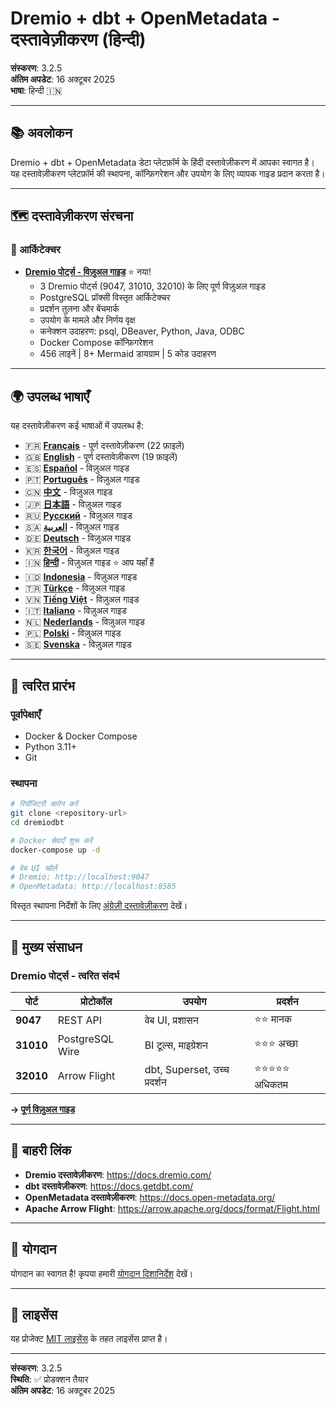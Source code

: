 ﻿# Dremio + dbt + OpenMetadata - दस्तावेज़ीकरण (हिन्दी)

**संस्करण**: 3.2.5  
**अंतिम अपडेट**: 16 अक्टूबर 2025  
**भाषा**: हिन्दी 🇮🇳

---

## 📚 अवलोकन

Dremio + dbt + OpenMetadata डेटा प्लेटफ़ॉर्म के हिंदी दस्तावेज़ीकरण में आपका स्वागत है। यह दस्तावेज़ीकरण प्लेटफ़ॉर्म की स्थापना, कॉन्फ़िगरेशन और उपयोग के लिए व्यापक गाइड प्रदान करता है।

---

## 🗺️ दस्तावेज़ीकरण संरचना

### 📐 आर्किटेक्चर

- **[Dremio पोर्ट्स - विज़ुअल गाइड](./architecture/dremio-ports-visual.md)** ⭐ नया!
  - 3 Dremio पोर्ट्स (9047, 31010, 32010) के लिए पूर्ण विज़ुअल गाइड
  - PostgreSQL प्रॉक्सी विस्तृत आर्किटेक्चर
  - प्रदर्शन तुलना और बेंचमार्क
  - उपयोग के मामले और निर्णय वृक्ष
  - कनेक्शन उदाहरण: psql, DBeaver, Python, Java, ODBC
  - Docker Compose कॉन्फ़िगरेशन
  - 456 लाइनें | 8+ Mermaid डायग्राम | 5 कोड उदाहरण

---

## 🌍 उपलब्ध भाषाएँ

यह दस्तावेज़ीकरण कई भाषाओं में उपलब्ध है:

- 🇫🇷 **[Français](../fr/README.md)** - पूर्ण दस्तावेज़ीकरण (22 फ़ाइलें)
- 🇬🇧 **[English](../../../README.md)** - पूर्ण दस्तावेज़ीकरण (19 फ़ाइलें)
- 🇪🇸 **[Español](../es/README.md)** - विज़ुअल गाइड
- 🇵🇹 **[Português](../pt/README.md)** - विज़ुअल गाइड
- 🇨🇳 **[中文](../cn/README.md)** - विज़ुअल गाइड
- 🇯🇵 **[日本語](../jp/README.md)** - विज़ुअल गाइड
- 🇷🇺 **[Русский](../ru/README.md)** - विज़ुअल गाइड
- 🇸🇦 **[العربية](../ar/README.md)** - विज़ुअल गाइड
- 🇩🇪 **[Deutsch](../de/README.md)** - विज़ुअल गाइड
- 🇰🇷 **[한국어](../ko/README.md)** - विज़ुअल गाइड
- 🇮🇳 **[हिन्दी](../hi/README.md)** - विज़ुअल गाइड ⭐ आप यहाँ हैं
- 🇮🇩 **[Indonesia](../id/README.md)** - विज़ुअल गाइड
- 🇹🇷 **[Türkçe](../tr/README.md)** - विज़ुअल गाइड
- 🇻🇳 **[Tiếng Việt](../vi/README.md)** - विज़ुअल गाइड
- 🇮🇹 **[Italiano](../it/README.md)** - विज़ुअल गाइड
- 🇳🇱 **[Nederlands](../nl/README.md)** - विज़ुअल गाइड
- 🇵🇱 **[Polski](../pl/README.md)** - विज़ुअल गाइड
- 🇸🇪 **[Svenska](../se/README.md)** - विज़ुअल गाइड

---

## 🚀 त्वरित प्रारंभ

### पूर्वापेक्षाएँ

- Docker & Docker Compose
- Python 3.11+
- Git

### स्थापना

```bash
# रिपॉजिटरी क्लोन करें
git clone <repository-url>
cd dremiodbt

# Docker सेवाएँ शुरू करें
docker-compose up -d

# वेब UI खोलें
# Dremio: http://localhost:9047
# OpenMetadata: http://localhost:8585
```

विस्तृत स्थापना निर्देशों के लिए [अंग्रेज़ी दस्तावेज़ीकरण](../en/getting-started/installation.md) देखें।

---

## 📖 मुख्य संसाधन

### Dremio पोर्ट्स - त्वरित संदर्भ

| पोर्ट | प्रोटोकॉल | उपयोग | प्रदर्शन |
|------|-----------|------------|----------|
| **9047** | REST API | वेब UI, प्रशासन | ⭐⭐ मानक |
| **31010** | PostgreSQL Wire | BI टूल्स, माइग्रेशन | ⭐⭐⭐ अच्छा |
| **32010** | Arrow Flight | dbt, Superset, उच्च प्रदर्शन | ⭐⭐⭐⭐⭐ अधिकतम |

**→ [पूर्ण विज़ुअल गाइड](./architecture/dremio-ports-visual.md)**

---

## 🔗 बाहरी लिंक

- **Dremio दस्तावेज़ीकरण**: https://docs.dremio.com/
- **dbt दस्तावेज़ीकरण**: https://docs.getdbt.com/
- **OpenMetadata दस्तावेज़ीकरण**: https://docs.open-metadata.org/
- **Apache Arrow Flight**: https://arrow.apache.org/docs/format/Flight.html

---

## 🤝 योगदान

योगदान का स्वागत है! कृपया हमारी [योगदान दिशानिर्देश](../en/CONTRIBUTING.md) देखें।

---

## 📄 लाइसेंस

यह प्रोजेक्ट [MIT लाइसेंस](../../../LICENSE) के तहत लाइसेंस प्राप्त है।

---

**संस्करण**: 3.2.5  
**स्थिति**: ✅ प्रोडक्शन तैयार  
**अंतिम अपडेट**: 16 अक्टूबर 2025
